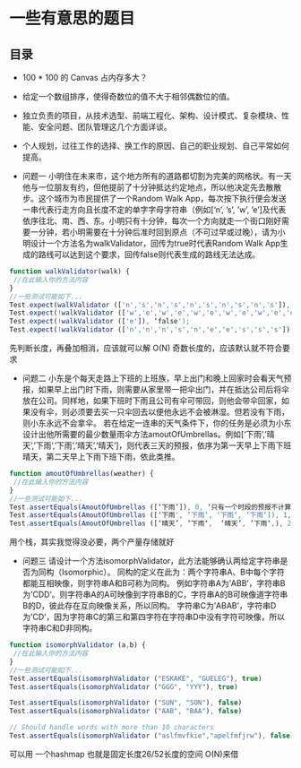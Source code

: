 # 一些有意思的题目

## 目录

- 100 * 100 的 Canvas 占内存多大？
- 给定一个数组排序，使得奇数位的值不大于相邻偶数位的值。
- 独立负责的项目，从技术选型、前端工程化、架构、设计模式、复杂模块、性能、安全问题、团队管理这几个方面详谈。
- 个人规划，过往工作的选择、换工作的原因、自己的职业规划、自己平常如何提高。

- 问题一
小明住在未来市，这个地方所有的道路都切割为完美的网格状。有一天他与一位朋友有约，但他提前了十分钟抵达约定地点，所以他决定先去散散步。这个城市为市民提供了一个Random Walk App，每次按下执行便会发送一串代表行走方向且长度不定的单字字母字符串（例如[‘n’, ’s’, ’w’, ’e’]及代表依序往北、南、西、东。小明只有十分钟，每次一个方向就走一个街口刚好需要一分钟，若小明需要在十分钟后准时回到原点（不可过早或过晚），请为小明设计一个方法名为walkValidator，回传为true时代表Random Walk App生成的路线可以达到这个要求，回传false则代表生成的路线无法达成。
```js
function walkValidator(walk) {
 //在此输入你的方法内容
}
//一些测试可能如下...
Test.expect(walkValidator (['n','s','n','s','n','s','n','s','n','s']), ‘true');
Test.expect(!walkValidator (['w','e','w','e','w','e','w','e','w','e','e','w']), ‘false');
Test.expect(!walkValidator (['e']), ‘false');
Test.expect(!walkValidator (['n','n','n','s','n','e','e','s','s','s']), ‘false');
```
先判断长度，再叠加相消，应该就可以解 O(N)
奇数长度的，应该默认就不符合要求

- 问题二
小东是个每天走路上下班的上班族，早上出门和晚上回家时会看天气预报，如果早上出门时下雨，则需要从家里带一把伞出门，并在抵达公司后将伞放在公司。同样地，如果下班时下雨且公司有伞可带回，则他会带伞回家，如果没有伞，则必须要去买一只伞回去以便他永远不会被淋湿。但若没有下雨，则小东永远不会拿伞。
若在给定一连串的天气条件下，你的任务是必须为小东设计出他所需要的最少数量雨伞方法amoutOfUmbrellas。例如[‘下雨’,’晴天’,’下雨’,’下雨’,’晴天’,’晴天’]，则代表三天的预报，依序为第一天早上下雨下班晴天，第二天早上下雨下班下雨，依此类推。
```js
function amoutOfUmbrellas(weather) {
 //在此输入你的方法内容
}
//一些测试可能如下...
Test.assertEquals(AmoutOfUmbrellas ([‘下雨’]), 0, ‘只有一个时段的预报不计算’);
Test.assertEquals(AmoutOfUmbrellas ([‘下雨', ‘下雨‘, ‘下雨‘, ‘下雨‘]), 1, ‘始终下雨应为一把伞’);
Test.assertEquals(AmoutOfUmbrellas ([‘晴天’, ‘下雨‘,  ‘晴天’, ‘下雨‘,), 2, ‘两个上班晴天，下班雨天需要两把伞’);
```
用个栈，其实我觉得没必要，两个产量存储就好

- 问题三
请设计一个方法isomorphValidator，此方法能够确认两给定字符串是否为同构（Isomorphic）。
同构的定义在此为：两个字符串A、B中每个字符都能互相映像，则字符串A和B可称为同构。
例如字符串A为’ABB’，字符串B为’CDD’。则字符串A的A可映像到字符串B的C，字符串A的B可映像道字符串B的D，彼此存在互向映像关系，所以同构。
字符串C为’ABAB’，字符串D为’CD’，因为字符串C的第三和第四字符在字符串D中没有字符可映像，所以字符串C和D非同构。
```js
function isomorphValidator (a,b) {
 //在此输入你的方法内容
}
//一些测试可能如下...
Test.assertEquals(isomorphValidator ("ESKAKE", "GUELEG"), true)
Test.assertEquals(isomorphValidator ("GGG", "YYY"), true)

Test.assertEquals(isomorphValidator ("SUN", "SON"), false)
Test.assertEquals(isomorphValidator ("AAB", "BAA"), false)

// Should handle words with more than 10 characters
Test.assertEquals(isomorphValidator ("aslfmvfkie","apelfmfjrw"), false);
```
可以用 一个hashmap 也就是固定长度26/52长度的空间 O(N)来借
